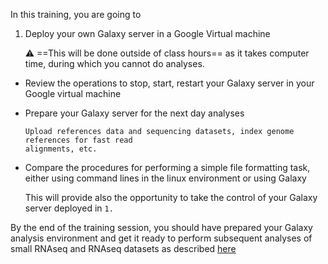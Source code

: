 In this training, you are going to

1. Deploy your own Galaxy server in a Google Virtual machine
      
      :warning: ==This will be done outside of class hours== as it takes
      computer time, during which you cannot do analyses.
      
- Review the operations to stop, start, restart your Galaxy server in your Google
  virtual machine

- Prepare your Galaxy server for the next day analyses
      
      Upload references data and sequencing datasets, index genome references for fast read
      alignments, etc.
      
- Compare the procedures for performing a simple file formatting task, either using command
  lines in the linux environment or using Galaxy
     
     This will provide also the opportunity to take the control of your Galaxy server deployed
     in `1.`


By the end of the training session, you should have prepared your Galaxy analysis environment
and get it ready to perform subsequent analyses of small RNAseq and RNAseq datasets as
described [here](https://slecrom.github.io/AG2024/)
